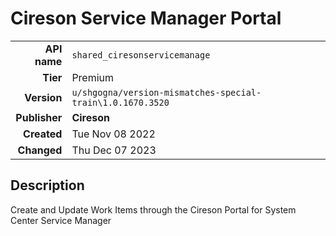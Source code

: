 # Cireson Service Manager Portal
| | |
|-:|-|
|**API name**|`shared_ciresonservicemanage`|
|**Tier**|Premium|
|**Version**|`u/shgogna/version-mismatches-special-train\1.0.1670.3520`|
|**Publisher**|**Cireson**|
|**Created**|Tue Nov 08 2022|
|**Changed**|Thu Dec 07 2023|

## Description
Create and Update Work Items through the Cireson Portal for System Center Service Manager
